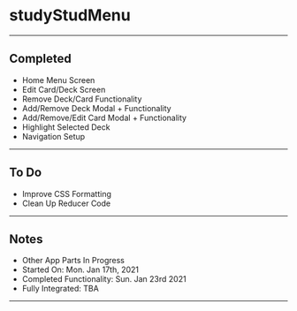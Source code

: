 # studyStudMenu
---
## Completed
* Home Menu Screen
* Edit Card/Deck Screen
* Remove Deck/Card Functionality
* Add/Remove Deck Modal + Functionality
* Add/Remove/Edit Card Modal + Functionality
* Highlight Selected Deck
* Navigation Setup
---
## To Do
* Improve CSS Formatting
* Clean Up Reducer Code
---
## Notes
* Other App Parts In Progress
* Started On: Mon. Jan 17th, 2021
* Completed Functionality: Sun. Jan 23rd 2021
* Fully Integrated: TBA
---
